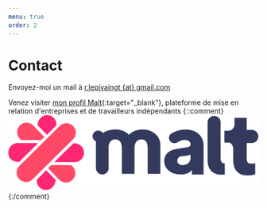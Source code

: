 ```yaml
---
menu: true
order: 2
---
```


# Contact

Envoyez-moi un mail à [r.lepivaingt {at} gmail.com](mailto:r.lepivaingt@gmail.com)

Venez visiter [mon profil Malt](https://www.malt.fr/profile/ronanlepivaingt){:target="_blank"}, plateforme de mise en relation d'entreprises et de travailleurs indépendants
{::comment}
![Contact Malt](/assets/img/contact/malt_logo.svg)
{:/comment}
